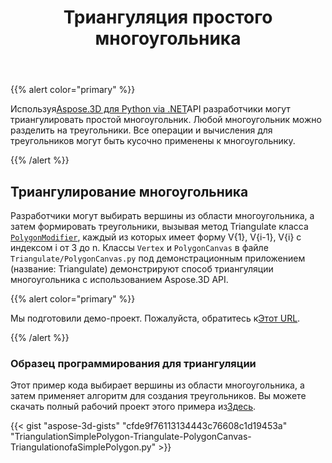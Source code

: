 ﻿---
title: Триангуляция простого многоугольника
type: docs
weight: 30
url: /ru/python-net/triangulation-of-a-simple-polygon/
description: Используя Aspose.3D для Python via .NET API, разработчики могут триангулировать простой многоугольник. Любой многоугольник можно разделить на треугольники. Все операции и вычисления для треугольников могут быть кусочно применены к многоугольнику.
---
{{% alert color="primary" %}}

Используя[Aspose.3D для Python via .NET](https://products.aspose.com/3d/python-net/)API разработчики могут триангулировать простой многоугольник. Любой многоугольник можно разделить на треугольники. Все операции и вычисления для треугольников могут быть кусочно применены к многоугольнику.

{{% /alert %}}
## **Триангулирование многоугольника**
Разработчики могут выбирать вершины из области многоугольника, а затем формировать треугольники, вызывая метод Triangulate класса [`PolygonModifier`](https://reference.aspose.com/3d/net/aspose.threed.entities/polygonmodifier), каждый из которых имеет форму V{1}, V{i-1}, V{i} с индексом i от 3 до n. Классы `Vertex` и `PolygonCanvas` в файле `Triangulate/PolygonCanvas.py` под демонстрационным приложением (название: Triangulate) демонстрируют способ триангуляции многоугольника с использованием Aspose.3D API.

{{% alert color="primary" %}}

Мы подготовили демо-проект. Пожалуйста, обратитесь к[Этот URL](https://github.com/aspose-3d/Aspose.3D-for-.NET/tree/master/Demos).

{{% /alert %}}
### **Образец программирования для триангуляции**
Этот пример кода выбирает вершины из области многоугольника, а затем применяет алгоритм для создания треугольников. Вы можете скачать полный рабочий проект этого примера из[Здесь](https://github.com/aspose-3d/Aspose.3D-for-.NET/).

{{< gist "aspose-3d-gists" "cfde9f76113134443c76608c1d19453a" "TriangulationSimplePolygon-Triangulate-PolygonCanvas-TriangulationofaSimplePolygon.py" >}}
